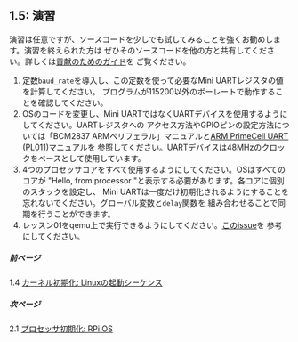 ## 1.5: 演習

演習は任意ですが、ソースコードを少しでも試してみることを強くお勧めします。演習を終えられた方は
ぜひそのソースコードを他の方と共有してください。詳しくは[貢献のためのガイド](../Contributions.md)を
ご覧ください。

1. 定数`baud_rate`を導入し、この定数を使って必要なMini UARTレジスタの値を計算してください。
   プログラムが115200以外のボーレートで動作することを確認してください。
2. OSのコードを変更し、Mini UARTではなくUARTデバイスを使用するようにしてください。UARTレジスタへの
   アクセス方法やGPIOピンの設定方法については「BCM2837 ARMペリフェラル」マニュアルと[ARM PrimeCell UART (PL011)](http://infocenter.arm.com/help/topic/com.arm.doc.ddi0183g/DDI0183G_uart_pl011_r1p5_trm.pdf)マニュアルを
   参照してください。UARTデバイスは48MHzのクロックをベースとして使用しています。
3. 4つのプロセッサコアをすべて使用するようにしてください。OSはすべてのコアが
   "Hello, from processor <processor index>"と表示する必要があります。各コアに個別のスタックを設定し、
   Mini UARTは一度だけ初期化されるようにすることを忘れないでください。グローバル変数と`delay`関数を
   組み合わせることで同期を行うことができます。
4. レッスン01をqemu上で実行できるようにしてください。[このissue](https://github.com/s-matyukevich/raspberry-pi-os/issues/8)を
   参考にしてください。

##### 前ページ

1.4 [カーネル初期化: Linuxの起動シーケンス](../../ja/lesson01/linux/kernel-startup.md)

##### 次ページ

2.1 [プロセッサ初期化: RPi OS](../../ja/lesson02/rpi-os.md)
